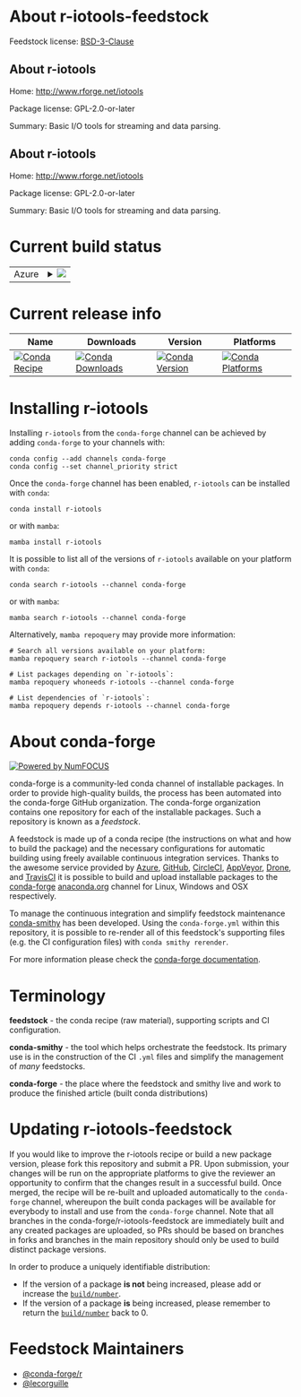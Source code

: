 About r-iotools-feedstock
=========================

Feedstock license: [BSD-3-Clause](https://github.com/conda-forge/r-iotools-feedstock/blob/main/LICENSE.txt)


About r-iotools
---------------

Home: http://www.rforge.net/iotools

Package license: GPL-2.0-or-later

Summary: Basic I/O tools for streaming and data parsing.

About r-iotools
---------------

Home: http://www.rforge.net/iotools

Package license: GPL-2.0-or-later

Summary: Basic I/O tools for streaming and data parsing.

Current build status
====================


<table>
    
  <tr>
    <td>Azure</td>
    <td>
      <details>
        <summary>
          <a href="https://dev.azure.com/conda-forge/feedstock-builds/_build/latest?definitionId=4546&branchName=main">
            <img src="https://dev.azure.com/conda-forge/feedstock-builds/_apis/build/status/r-iotools-feedstock?branchName=main">
          </a>
        </summary>
        <table>
          <thead><tr><th>Variant</th><th>Status</th></tr></thead>
          <tbody><tr>
              <td>linux_64_r_base4.2</td>
              <td>
                <a href="https://dev.azure.com/conda-forge/feedstock-builds/_build/latest?definitionId=4546&branchName=main">
                  <img src="https://dev.azure.com/conda-forge/feedstock-builds/_apis/build/status/r-iotools-feedstock?branchName=main&jobName=linux&configuration=linux%20linux_64_r_base4.2" alt="variant">
                </a>
              </td>
            </tr><tr>
              <td>linux_64_r_base4.3</td>
              <td>
                <a href="https://dev.azure.com/conda-forge/feedstock-builds/_build/latest?definitionId=4546&branchName=main">
                  <img src="https://dev.azure.com/conda-forge/feedstock-builds/_apis/build/status/r-iotools-feedstock?branchName=main&jobName=linux&configuration=linux%20linux_64_r_base4.3" alt="variant">
                </a>
              </td>
            </tr><tr>
              <td>osx_64_r_base4.2</td>
              <td>
                <a href="https://dev.azure.com/conda-forge/feedstock-builds/_build/latest?definitionId=4546&branchName=main">
                  <img src="https://dev.azure.com/conda-forge/feedstock-builds/_apis/build/status/r-iotools-feedstock?branchName=main&jobName=osx&configuration=osx%20osx_64_r_base4.2" alt="variant">
                </a>
              </td>
            </tr><tr>
              <td>osx_64_r_base4.3</td>
              <td>
                <a href="https://dev.azure.com/conda-forge/feedstock-builds/_build/latest?definitionId=4546&branchName=main">
                  <img src="https://dev.azure.com/conda-forge/feedstock-builds/_apis/build/status/r-iotools-feedstock?branchName=main&jobName=osx&configuration=osx%20osx_64_r_base4.3" alt="variant">
                </a>
              </td>
            </tr><tr>
              <td>win_64</td>
              <td>
                <a href="https://dev.azure.com/conda-forge/feedstock-builds/_build/latest?definitionId=4546&branchName=main">
                  <img src="https://dev.azure.com/conda-forge/feedstock-builds/_apis/build/status/r-iotools-feedstock?branchName=main&jobName=win&configuration=win%20win_64_" alt="variant">
                </a>
              </td>
            </tr>
          </tbody>
        </table>
      </details>
    </td>
  </tr>
</table>

Current release info
====================

| Name | Downloads | Version | Platforms |
| --- | --- | --- | --- |
| [![Conda Recipe](https://img.shields.io/badge/recipe-r--iotools-green.svg)](https://anaconda.org/conda-forge/r-iotools) | [![Conda Downloads](https://img.shields.io/conda/dn/conda-forge/r-iotools.svg)](https://anaconda.org/conda-forge/r-iotools) | [![Conda Version](https://img.shields.io/conda/vn/conda-forge/r-iotools.svg)](https://anaconda.org/conda-forge/r-iotools) | [![Conda Platforms](https://img.shields.io/conda/pn/conda-forge/r-iotools.svg)](https://anaconda.org/conda-forge/r-iotools) |

Installing r-iotools
====================

Installing `r-iotools` from the `conda-forge` channel can be achieved by adding `conda-forge` to your channels with:

```
conda config --add channels conda-forge
conda config --set channel_priority strict
```

Once the `conda-forge` channel has been enabled, `r-iotools` can be installed with `conda`:

```
conda install r-iotools
```

or with `mamba`:

```
mamba install r-iotools
```

It is possible to list all of the versions of `r-iotools` available on your platform with `conda`:

```
conda search r-iotools --channel conda-forge
```

or with `mamba`:

```
mamba search r-iotools --channel conda-forge
```

Alternatively, `mamba repoquery` may provide more information:

```
# Search all versions available on your platform:
mamba repoquery search r-iotools --channel conda-forge

# List packages depending on `r-iotools`:
mamba repoquery whoneeds r-iotools --channel conda-forge

# List dependencies of `r-iotools`:
mamba repoquery depends r-iotools --channel conda-forge
```


About conda-forge
=================

[![Powered by
NumFOCUS](https://img.shields.io/badge/powered%20by-NumFOCUS-orange.svg?style=flat&colorA=E1523D&colorB=007D8A)](https://numfocus.org)

conda-forge is a community-led conda channel of installable packages.
In order to provide high-quality builds, the process has been automated into the
conda-forge GitHub organization. The conda-forge organization contains one repository
for each of the installable packages. Such a repository is known as a *feedstock*.

A feedstock is made up of a conda recipe (the instructions on what and how to build
the package) and the necessary configurations for automatic building using freely
available continuous integration services. Thanks to the awesome service provided by
[Azure](https://azure.microsoft.com/en-us/services/devops/), [GitHub](https://github.com/),
[CircleCI](https://circleci.com/), [AppVeyor](https://www.appveyor.com/),
[Drone](https://cloud.drone.io/welcome), and [TravisCI](https://travis-ci.com/)
it is possible to build and upload installable packages to the
[conda-forge](https://anaconda.org/conda-forge) [anaconda.org](https://anaconda.org/)
channel for Linux, Windows and OSX respectively.

To manage the continuous integration and simplify feedstock maintenance
[conda-smithy](https://github.com/conda-forge/conda-smithy) has been developed.
Using the ``conda-forge.yml`` within this repository, it is possible to re-render all of
this feedstock's supporting files (e.g. the CI configuration files) with ``conda smithy rerender``.

For more information please check the [conda-forge documentation](https://conda-forge.org/docs/).

Terminology
===========

**feedstock** - the conda recipe (raw material), supporting scripts and CI configuration.

**conda-smithy** - the tool which helps orchestrate the feedstock.
                   Its primary use is in the construction of the CI ``.yml`` files
                   and simplify the management of *many* feedstocks.

**conda-forge** - the place where the feedstock and smithy live and work to
                  produce the finished article (built conda distributions)


Updating r-iotools-feedstock
============================

If you would like to improve the r-iotools recipe or build a new
package version, please fork this repository and submit a PR. Upon submission,
your changes will be run on the appropriate platforms to give the reviewer an
opportunity to confirm that the changes result in a successful build. Once
merged, the recipe will be re-built and uploaded automatically to the
`conda-forge` channel, whereupon the built conda packages will be available for
everybody to install and use from the `conda-forge` channel.
Note that all branches in the conda-forge/r-iotools-feedstock are
immediately built and any created packages are uploaded, so PRs should be based
on branches in forks and branches in the main repository should only be used to
build distinct package versions.

In order to produce a uniquely identifiable distribution:
 * If the version of a package **is not** being increased, please add or increase
   the [``build/number``](https://docs.conda.io/projects/conda-build/en/latest/resources/define-metadata.html#build-number-and-string).
 * If the version of a package **is** being increased, please remember to return
   the [``build/number``](https://docs.conda.io/projects/conda-build/en/latest/resources/define-metadata.html#build-number-and-string)
   back to 0.

Feedstock Maintainers
=====================

* [@conda-forge/r](https://github.com/conda-forge/r/)
* [@lecorguille](https://github.com/lecorguille/)

